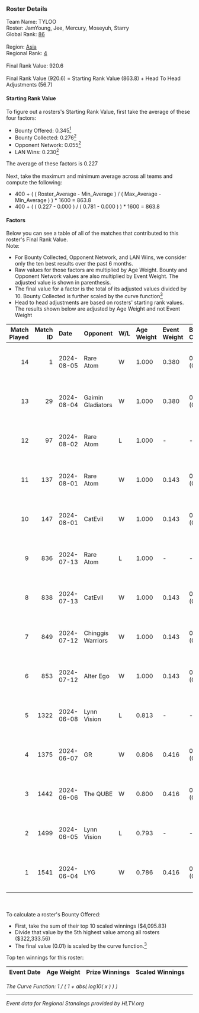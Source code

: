 ### Roster Details<br />
Team Name: TYLOO<br />
Roster: JamYoung, Jee, Mercury, Moseyuh, Starry<br />
Global Rank: [86](../standings_global.md)<br />
<br />
Region: [Asia]( ../standings_asia.md)<br />
Regional Rank: [4]( ../standings_asia.md)<br />
<br />
Final Rank Value:  920.6<br />
<br />
Final Rank Value (920.6) = Starting Rank Value (863.8) + Head To Head Adjustments (56.7)<br />

#### Starting Rank Value<br />
To figure out a rosters's Starting Rank Value, first take the average of these four factors:<br />
- Bounty Offered: 0.345[<sup>1</sup>](#table2)
- Bounty Collected: 0.276[<sup>2</sup>](#table1)
- Opponent Network: 0.055[<sup>2</sup>](#table1)
- LAN Wins: 0.230[<sup>2</sup>](#table1)

The average of these factors is 0.227<br />
<br />
Next, take the maximum and minimum average across all teams and compute the following:<br />
- 400 + ( ( Roster_Average - Min_Average ) / ( Max_Average - Min_Average ) ) * 1600 = 863.8
- 400 + ( ( 0.227 - 0.000 ) / ( 0.781 - 0.000 ) ) * 1600 = 863.8


#### Factors<br />
Below you can see a table of all of the matches that contributed to this roster's Final Rank Value.<br />
Note:<br />

- For Bounty Collected, Opponent Network, and LAN Wins, we consider only the ten best results over the past 6 months.
- Raw values for those factors are multiplied by Age Weight. Bounty and Opponent Network values are also multiplied by Event Weight. The adjusted value is shown in parenthesis.
- The final value for a factor is the total of its adjusted values divided by 10. Bounty Collected is further scaled by the curve function[<sup>3</sup>](#curveFunction)
- Head to head adjustments are based on rosters' starting rank values. The results shown below are adjusted by Age Weight and not Event Weight
<span id="table1"></span><br />


| Match Played | Match ID | Date       | Opponent          | W/L | Age Weight | Event Weight | Bounty Collected | Opponent Network | LAN Wins  | H2H Adj. | Roster                                   |
| -: | -: | :- | :- | :- | :- | :- | :- | :- | :- | -: | :- |
|           14 |        1 | 2024-08-05 | Rare Atom         | W   | 1.000      | 0.380        | 0.009 (0.003)    | 0.480 (0.182)    | 1 (1.000) |    16.44 | JamYoung, Jee, Mercury, Moseyuh, Starry  |
|           13 |       29 | 2024-08-04 | Gaimin Gladiators | W   | 1.000      | 0.380        | 0.037 (0.014)    | 0.346 (0.132)    | 1 (1.000) |    17.61 | JamYoung, Jee, Mercury, Moseyuh, Starry  |
|           12 |       97 | 2024-08-02 | Rare Atom         | L   | 1.000      | -            | -                | -                | -         |   -14.26 | JamYoung, Jee, Mercury, Moseyuh, zhokiNg |
|           11 |      137 | 2024-08-01 | Rare Atom         | W   | 1.000      | 0.143        | 0.009 (0.001)    | 0.480 (0.069)    | 0 (0.000) |    16.73 | JamYoung, Jee, Mercury, Moseyuh, zhokiNg |
|           10 |      147 | 2024-08-01 | CatEvil           | W   | 1.000      | 0.143        | 0.000 (0.000)    | 0.237 (0.034)    | 0 (0.000) |     6.83 | JamYoung, Jee, Mercury, Moseyuh, zhokiNg |
|            9 |      836 | 2024-07-13 | Rare Atom         | L   | 1.000      | -            | -                | -                | -         |   -15.56 | JamYoung, Jee, Mercury, Moseyuh, zhokiNg |
|            8 |      838 | 2024-07-13 | CatEvil           | W   | 1.000      | 0.143        | 0.000 (0.000)    | 0.237 (0.034)    | 0 (0.000) |     5.78 | JamYoung, Jee, Mercury, Moseyuh, zhokiNg |
|            7 |      849 | 2024-07-12 | Chinggis Warriors | W   | 1.000      | 0.143        | 0.000 (0.000)    | 0.194 (0.028)    | 0 (0.000) |    13.38 | JamYoung, Jee, Mercury, Moseyuh, zhokiNg |
|            6 |      853 | 2024-07-12 | Alter Ego         | W   | 1.000      | 0.143        | 0.000 (0.000)    | 0.079 (0.011)    | 0 (0.000) |     3.55 | JamYoung, Jee, Mercury, Moseyuh, zhokiNg |
|            5 |     1322 | 2024-06-08 | Lynn Vision       | L   | 0.813      | -            | -                | -                | -         |    -7.19 | JamYoung, k4Mi, Mercury, Moseyuh, zdr    |
|            4 |     1375 | 2024-06-07 | GR                | W   | 0.806      | 0.416        | 0.008 (0.003)    | 0.075 (0.025)    | 0 (0.000) |     6.29 | JamYoung, k4Mi, Mercury, Moseyuh, zdr    |
|            3 |     1442 | 2024-06-06 | The QUBE          | W   | 0.800      | 0.416        | 0.005 (0.002)    | 0.062 (0.021)    | 0 (0.000) |     6.54 | JamYoung, k4Mi, Mercury, Moseyuh, zdr    |
|            2 |     1499 | 2024-06-05 | Lynn Vision       | L   | 0.793      | -            | -                | -                | -         |    -6.54 | JamYoung, k4Mi, Mercury, Moseyuh, zdr    |
|            1 |     1541 | 2024-06-04 | LYG               | W   | 0.786      | 0.416        | 0.003 (0.001)    | 0.033 (0.011)    | 0 (0.000) |     7.16 | JamYoung, k4Mi, Mercury, Moseyuh, zdr    |

<br />
<span id="table2"></span><br />
To calculate a roster's Bounty Offered:<br />

- First, take the sum of their top 10 scaled winnings ($4,095.83)
- Divide that value by the 5th highest value among all rosters ($322,333.56)
- The final value (0.01) is scaled by the curve function.[<sup>3</sup>](#curveFunction)

Top ten winnings for this roster:<br />

| Event Date | Age Weight | Prize Winnings | Scaled Winnings |
| :- | -: | :- | :- |


<span id="curveFunction"></span>_The Curve Function: 1 / ( 1 + abs( log10( x ) ) )_<br />

---
_Event data for Regional Standings provided by HLTV.org_<br />
